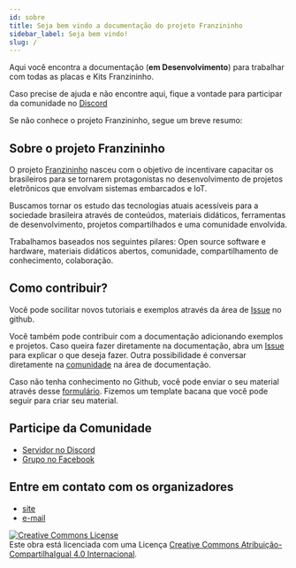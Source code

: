 ```yaml
---
id: sobre
title: Seja bem vindo a documentação do projeto Franzininho
sidebar_label: Seja bem vindo!
slug: /
---
```


Aqui você encontra a documentação (**em Desenvolvimento**) para trabalhar com todas as placas e Kits Franzininho.

Caso precise de ajuda e não encontre aqui, fique a vontade para participar da comunidade no [Discord](https://discord.gg/H5kENmWGaz)

Se não conhece o projeto Franzininho, segue um breve resumo:

## Sobre o projeto Franzininho

O projeto [Franzininho](https://franzininho.com.br/) nasceu com o objetivo de incentivare capacitar os brasileiros para se tornarem protagonistas no desenvolvimento de projetos eletrônicos que envolvam sistemas embarcados e IoT. 

Buscamos tornar os estudo das tecnologias atuais acessíveis para a sociedade brasileira através de conteúdos, materiais didáticos, ferramentas de desenvolvimento, projetos compartilhados e uma comunidade envolvida.

Trabalhamos baseados nos seguintes pilares: Open source software e hardware, materiais didáticos abertos, comunidade, compartilhamento de conhecimento, colaboração.

## Como contribuir?

Você pode socilitar novos tutoriais e exemplos através da área de [Issue](https://github.com/Franzininho/docs-franzininho-site/issues) no github.

Você também pode contribuir com a documentação adicionando exemplos e projetos. Caso queira fazer diretamente na documentação, abra um [Issue](https://github.com/Franzininho/docs-franzininho-site/issues) para explicar o que deseja fazer. Outra possibilidade é conversar diretamente na [comunidade](https://discord.gg/H5kENmWGaz) na área de documentação.

Caso não tenha conhecimento no Github, você pode enviar o seu material através desse [formulário](https://forms.gle/dGNfK3xaGK2BvRPp9). Fizemos um template bacana que você pode seguir para criar seu material.

## Participe da Comunidade
- [Servidor no Discord](https://discord.gg/H5kENmWGaz)
- [Grupo no Facebook](https://www.facebook.com/groups/299236843857849/)

## Entre em contato com os organizadores
- [site](https://franzininho.com.br/)
- [e-mail](mailto:contato@franzininho.com.br)


[![Creative Commons License](https://i.creativecommons.org/l/by-sa/4.0/88x31.png)](http://creativecommons.org/licenses/by-sa/4.0/)  
Este obra está licenciada com uma Licença [Creative Commons Atribuição-CompartilhaIgual 4.0 Internacional](http://creativecommons.org/licenses/by-sa/4.0/).

